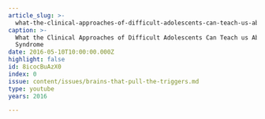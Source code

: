 ```yaml
---
article_slug: >-
  what-the-clinical-approaches-of-difficult-adolescents-can-teach-us-about-e-syndrome
caption: >-
  What the Clinical Approaches of Difficult Adolescents Can Teach us About E
  Syndrome
date: 2016-05-10T10:00:00.000Z
highlight: false
id: 8icocBuAzX0
index: 0
issue: content/issues/brains-that-pull-the-triggers.md
type: youtube
years: 2016

---
```


